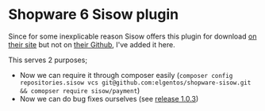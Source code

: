 # Shopware 6 Sisow plugin

Since for some inexplicable reason Sisow offers this plugin for download [on their site](https://www.sisow.nl/developers/plug-in-implementatie/) but not on [their Github](https://github.com/Sisow?tab=repositories), I've added it here.

This serves 2 purposes;

- Now we can require it through composer easily (`composer config repositories.sisow vcs git@github.com:elgentos/shopware-sisow.git && comopser require sisow/payment`)
- Now we can do bug fixes ourselves (see [release 1.0.3](https://github.com/elgentos/shopware-sisow/commit/941fb79137972f9c44f0fdf790ed2ce3d9cb0ca7))
